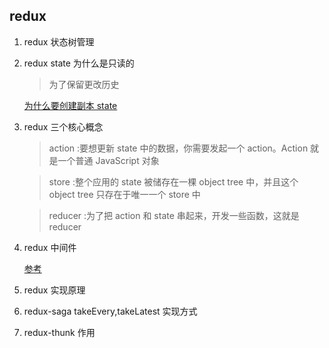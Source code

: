 ## redux

1. redux 状态树管理

2. redux state 为什么是只读的

   > 为了保留更改历史

   [为什么要创建副本 state](https://www.jianshu.com/p/8287a1dd8ae9)

3. redux 三个核心概念

   > action :要想更新 state 中的数据，你需要发起一个 action。Action 就是一个普通 JavaScript 对象

   > store :整个应用的 state 被储存在一棵 object tree 中，并且这个 object tree 只存在于唯一一个 store 中

   > reducer :为了把 action 和 state 串起来，开发一些函数，这就是 reducer

4. redux 中间件

   [参考](https://cn.redux.js.org/docs/advanced/Middleware.html)

5. redux 实现原理
6. redux-saga takeEvery,takeLatest 实现方式
7. redux-thunk 作用
